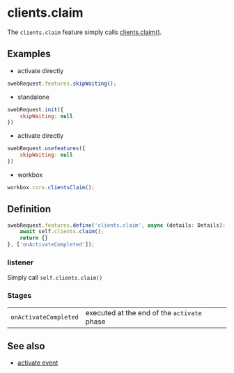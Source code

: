 # clients.claim
The `clients.claim` feature simply calls [clients.claim()](https://developer.mozilla.org/en-US/docs/Web/API/Clients/claim).


## Examples
- activate directly 
```javascript
swebRequest.features.skipWaiting();
```
- standalone 
```javascript
swebRequest.init({
    skipWaiting: null
})
```
- activate directly 
```javascript
swebRequest.usefeatures({
    skipWaiting: null
})
```
- workbox
```javascript
workbox.core.clientsClaim();
```

## Definition
```javascript
swebRequest.features.define('clients.claim', async (details: Details): Promise<Details> => {
    await self.clients.claim();
    return {}
}, ['onActivateCompleted']);
```

### listener
Simply call `self.clients.claim()`

### Stages
|||
|--|--|
`onActivateCompleted` | executed at the end of the `activate` phase

## See also
- [activate event](../events/activate.md)